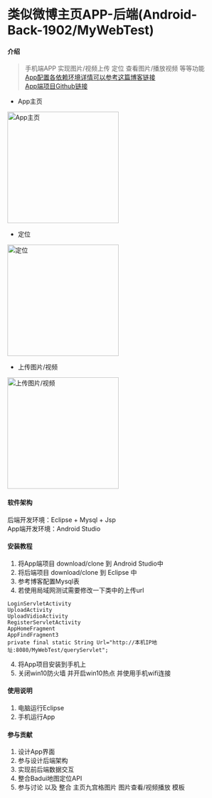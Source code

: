 # 类似微博主页APP-后端(Android-Back-1902/MyWebTest)


#### 介绍
> 手机端APP 实现图片/视频上传 定位 查看图片/播放视频 等等功能<br> 
[App配置各依赖环境详情可以参考这篇博客链接](https://blog.csdn.net/Process_ing/article/details/101626325)<br>
[App端项目Github链接](https://github.com/My1deA/Android-Front-1902)

* App主页
<img src='https://imgconvert.csdnimg.cn/aHR0cHM6Ly91cGxvYWQtaW1hZ2VzLmppYW5zaHUuaW8vdXBsb2FkX2ltYWdlcy8xOTExMzA1NC0zOTAxMzI2YmNlMWMwM2JjLmpwZw?x-oss-process=image/format,png' width='250' alt='App主页'>

 * 定位
 <img src='https://imgconvert.csdnimg.cn/aHR0cHM6Ly91cGxvYWQtaW1hZ2VzLmppYW5zaHUuaW8vdXBsb2FkX2ltYWdlcy8xOTExMzA1NC0wYWRiYzI3ZTJhM2I1Yjc3LmpwZw?x-oss-process=image/format,png' width='250' alt='定位'>
 
 * 上传图片/视频
  <img src='https://imgconvert.csdnimg.cn/aHR0cHM6Ly91cGxvYWQtaW1hZ2VzLmppYW5zaHUuaW8vdXBsb2FkX2ltYWdlcy8xOTExMzA1NC03YjRkY2Y2NmY4OTM5YzY0LmpwZw?x-oss-process=image/format,png' width='250' alt='上传图片/视频'>


#### 软件架构
 后端开发环境：Eclipse + Mysql + Jsp<br>
 App端开发环境：Android Studio<br>

#### 安装教程

1. 将App端项目 download/clone 到 Android Studio中
2. 将后端项目 download/clone 到 Eclipse 中
3. 参考博客配置Mysql表 
3. 若使用局域网测试需要修改一下类中的上传url
```
LoginServletActivity 
UploadActivity
UploadVidioActivity
RegisterServletActivity
AppHomeFragment
AppFindFragment3
private final static String Url="http://本机IP地址:8080/MyWebTest/queryServlet";

```
4. 将App项目安装到手机上
5. 关闭win10防火墙 并开启win10热点 并使用手机wifi连接


#### 使用说明

1. 电脑运行Eclipse
2. 手机运行App

#### 参与贡献

1. 设计App界面
2. 参与设计后端架构
3. 实现前后端数据交互
4. 整合Badui地图定位API
5. 参与讨论 以及 整合 主页九宫格图片 图片查看/视频播放 模板

